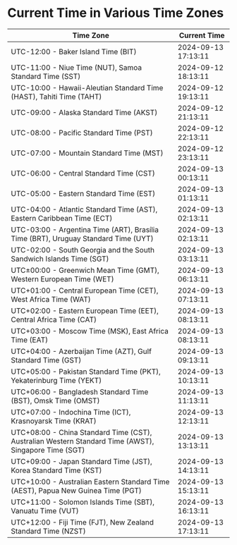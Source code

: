 # Current Time in Various Time Zones

| Time Zone | Current Time |
|-----------|--------------|
| UTC-12:00 - Baker Island Time (BIT) | 2024-09-13 17:13:11 |
| UTC-11:00 - Niue Time (NUT), Samoa Standard Time (SST) | 2024-09-12 18:13:11 |
| UTC-10:00 - Hawaii-Aleutian Standard Time (HAST), Tahiti Time (TAHT) | 2024-09-12 19:13:11 |
| UTC-09:00 - Alaska Standard Time (AKST) | 2024-09-12 21:13:11 |
| UTC-08:00 - Pacific Standard Time (PST) | 2024-09-12 22:13:11 |
| UTC-07:00 - Mountain Standard Time (MST) | 2024-09-12 23:13:11 |
| UTC-06:00 - Central Standard Time (CST) | 2024-09-13 00:13:11 |
| UTC-05:00 - Eastern Standard Time (EST) | 2024-09-13 01:13:11 |
| UTC-04:00 - Atlantic Standard Time (AST), Eastern Caribbean Time (ECT) | 2024-09-13 02:13:11 |
| UTC-03:00 - Argentina Time (ART), Brasília Time (BRT), Uruguay Standard Time (UYT) | 2024-09-13 02:13:11 |
| UTC-02:00 - South Georgia and the South Sandwich Islands Time (SGT) | 2024-09-13 03:13:11 |
| UTC±00:00 - Greenwich Mean Time (GMT), Western European Time (WET) | 2024-09-13 06:13:11 |
| UTC+01:00 - Central European Time (CET), West Africa Time (WAT) | 2024-09-13 07:13:11 |
| UTC+02:00 - Eastern European Time (EET), Central Africa Time (CAT) | 2024-09-13 08:13:11 |
| UTC+03:00 - Moscow Time (MSK), East Africa Time (EAT) | 2024-09-13 08:13:11 |
| UTC+04:00 - Azerbaijan Time (AZT), Gulf Standard Time (GST) | 2024-09-13 09:13:11 |
| UTC+05:00 - Pakistan Standard Time (PKT), Yekaterinburg Time (YEKT) | 2024-09-13 10:13:11 |
| UTC+06:00 - Bangladesh Standard Time (BST), Omsk Time (OMST) | 2024-09-13 11:13:11 |
| UTC+07:00 - Indochina Time (ICT), Krasnoyarsk Time (KRAT) | 2024-09-13 12:13:11 |
| UTC+08:00 - China Standard Time (CST), Australian Western Standard Time (AWST), Singapore Time (SGT) | 2024-09-13 13:13:11 |
| UTC+09:00 - Japan Standard Time (JST), Korea Standard Time (KST) | 2024-09-13 14:13:11 |
| UTC+10:00 - Australian Eastern Standard Time (AEST), Papua New Guinea Time (PGT) | 2024-09-13 15:13:11 |
| UTC+11:00 - Solomon Islands Time (SBT), Vanuatu Time (VUT) | 2024-09-13 16:13:11 |
| UTC+12:00 - Fiji Time (FJT), New Zealand Standard Time (NZST) | 2024-09-13 17:13:11 |
